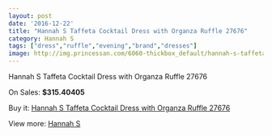 ```yaml
---
layout: post
date: '2016-12-22'
title: "Hannah S Taffeta Cocktail Dress with Organza Ruffle 27676"
category: Hannah S
tags: ["dress","ruffle","evening","brand","dresses"]
image: http://img.princessan.com/6060-thickbox_default/hannah-s-taffeta-cocktail-dress-with-organza-ruffle-27676.jpg
---
```

Hannah S Taffeta Cocktail Dress with Organza Ruffle 27676

On Sales: **$315.40405**
<a href="https://www.princessan.com/en/hannah-s/2771-hannah-s-taffeta-cocktail-dress-with-organza-ruffle-27676.html"><amp-img layout="responsive" width="600" height="600" src="//img.princessan.com/6060-thickbox_default/hannah-s-taffeta-cocktail-dress-with-organza-ruffle-27676.jpg" alt="Hannah S Taffeta Cocktail Dress with Organza Ruffle 27676 0" /></a>
<a href="https://www.princessan.com/en/hannah-s/2771-hannah-s-taffeta-cocktail-dress-with-organza-ruffle-27676.html"><amp-img layout="responsive" width="600" height="600" src="//img.princessan.com/6062-thickbox_default/hannah-s-taffeta-cocktail-dress-with-organza-ruffle-27676.jpg" alt="Hannah S Taffeta Cocktail Dress with Organza Ruffle 27676 1" /></a>
<a href="https://www.princessan.com/en/hannah-s/2771-hannah-s-taffeta-cocktail-dress-with-organza-ruffle-27676.html"><amp-img layout="responsive" width="600" height="600" src="//img.princessan.com/6061-thickbox_default/hannah-s-taffeta-cocktail-dress-with-organza-ruffle-27676.jpg" alt="Hannah S Taffeta Cocktail Dress with Organza Ruffle 27676 2" /></a>

Buy it: [Hannah S Taffeta Cocktail Dress with Organza Ruffle 27676](https://www.princessan.com/en/hannah-s/2771-hannah-s-taffeta-cocktail-dress-with-organza-ruffle-27676.html "Hannah S Taffeta Cocktail Dress with Organza Ruffle 27676")

View more: [Hannah S](https://www.princessan.com/en/22-hannah-s "Hannah S")